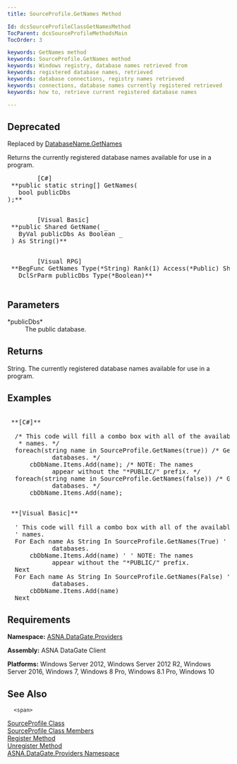 ```yaml
---
title: SourceProfile.GetNames Method

Id: dcsSourceProfileClassGetNamesMethod
TocParent: dcsSourceProfileMethodsMain
TocOrder: 3

keywords: GetNames method
keywords: SourceProfile.GetNames method
keywords: Windows registry, database names retrieved from
keywords: registered database names, retrieved
keywords: database connections, registry names retrieved
keywords: connections, database names currently registered retrieved
keywords: how to, retrieve current registered database names

---
```


## <span style="font-color:red">Deprecated</span>
Replaced by [DatabaseName.GetNames](database-name-class-get-names-method.html)

Returns the currently registered database names available for use in a program.
<pre class="prettyprint">
        <span class="lang">[C#]</span>
 **public static string[] GetNames(<br />   bool publicDbs<br />);** 
      </pre>
<pre class="prettyprint">
        <span class="lang">[Visual Basic] </span>
 **public Shared GetName( _
   ByVal publicDbs As Boolean _
 ) As String()** 
      </pre>
<pre class="prettyprint">
        <span class="lang">[Visual RPG]</span>
 **BegFunc GetNames Type(*String) Rank(1) Access(*Public) Shared(*Yes)
   DclSrParm publicDbs Type(*Boolean)** 
      </pre>

## Parameters

<dl>
        <dt>
 *publicDbs* 
        </dt>
        <dd>The public database.
					</dd>
</dl>

## Returns

String. The currently registered database names available for use in a program.
## Examples 

<pre class="prettyprint">
        <span class="lang">
 **[C#]** 
        </span>
  /* This code will fill a combo box with all of the available database
   * names. */
  foreach(string name in SourceProfile.GetNames(true)) /* Get *PUBLIC 
            databases. */
      cbDbName.Items.Add(name); /* NOTE: The names 
            appear without the "*PUBLIC/" prefix. */
  foreach(string name in SourceProfile.GetNames(false)) /* Get non public 
            databases. */
      cbDbName.Items.Add(name);</pre>
<pre class="prettyprint">
        <span class="lang">
 **[Visual Basic]** 
        </span>
  ' This code will fill a combo box with all of the available database
  ' names.
  For Each name As String In SourceProfile.GetNames(True) ' Get *PUBLIC 
            databases.
      cbDbName.Items.Add(name) ' ' NOTE: The names 
            appear without the "*PUBLIC/" prefix.
  Next
  For Each name As String In SourceProfile.GetNames(False) ' Get non public 
            databases.
      cbDbName.Items.Add(name)
  Next</pre>

## Requirements

**Namespace:** [ ASNA.DataGate.Providers](datagate-providers-namespace.html) 

<span> **Assembly:** ASNA DataGate Client</span> 

<span> **Platforms:** Windows Server 2012, Windows Server 2012 R2, Windows Server 2016, Windows 7, Windows 8 Pro, Windows 8.1 Pro, Windows 10</span> 
## See Also


      <span>
[SourceProfile Class](source-profile-class.html) <br />[
						SourceProfile Class Members](source-profile-members.html)<br />[
						Register Method](source-profile-class-register-method.html)<br />[Unregister 
						Method](source-profile-class-unregister-method.html)<br />[ASNA.DataGate.Providers Namespace](datagate-providers-namespace.html)</span>  

